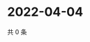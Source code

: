 # 2022-04-04

共 0 条

<!-- BEGIN WEIBO -->
<!-- 最后更新时间 Mon Apr 04 2022 15:15:53 GMT+0800 (China Standard Time) -->

<!-- END WEIBO -->
